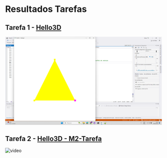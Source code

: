# Resultados Tarefas
## Tarefa 1 - [Hello3D](Hello3D)
![screenshot](img/tarefa1-screenshot.png)

## Tarefa 2 - [Hello3D - M2-Tarefa](Hello3D%20-%20M2-Tarefa)
![video](img/tarefa2-video.gif)